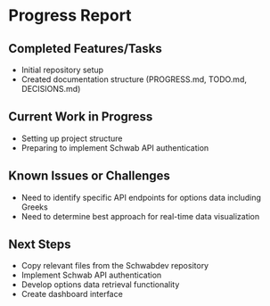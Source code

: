 # Progress Report

## Completed Features/Tasks
- Initial repository setup
- Created documentation structure (PROGRESS.md, TODO.md, DECISIONS.md)

## Current Work in Progress
- Setting up project structure
- Preparing to implement Schwab API authentication

## Known Issues or Challenges
- Need to identify specific API endpoints for options data including Greeks
- Need to determine best approach for real-time data visualization

## Next Steps
- Copy relevant files from the Schwabdev repository
- Implement Schwab API authentication
- Develop options data retrieval functionality
- Create dashboard interface
